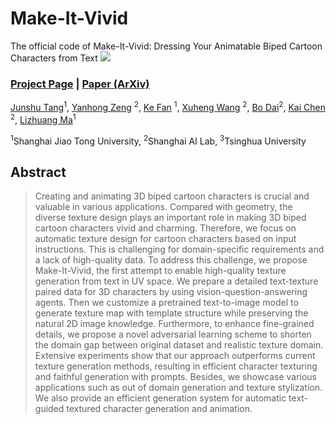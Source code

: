 # Make-It-Vivid
The official code of Make-It-Vivid: Dressing Your Animatable Biped Cartoon Characters from Text
<img src='imgs/overview.png'/>

### [Project Page](https://make-it-vivid.github.io/) | [Paper (ArXiv)](https://make-it-vivid.github.io/)


[Junshu Tang](https://junshutang.github.io/)<sup>1</sup>,
[Yanhong Zeng](https://zengyh1900.github.io/) <sup>2</sup>,
[Ke Fan](https://openreview.net/profile?id=~Ke_Fan2) <sup>1</sup>,
[Xuheng Wang](https://github.com/xUhEngwAng) <sup>2</sup>,
[Bo Dai](https://daibo.info/)<sup>2</sup>,
[Kai Chen](https://chenkai.site/) <sup>2</sup>,
[Lizhuang Ma](http://dmcv.sjtu.edu.cn/)<sup>1</sup>

<sup>1</sup>Shanghai Jiao Tong University, <sup>2</sup>Shanghai AI Lab, <sup>3</sup>Tsinghua University

## Abstract
> Creating and animating 3D biped cartoon characters is crucial and valuable in various applications. Compared with geometry, the diverse texture design plays an important role in making 3D biped cartoon characters vivid and charming. Therefore, we focus on automatic texture design for cartoon characters based on input instructions. This is challenging for domain-specific requirements and a lack of high-quality data. To address this challenge, we propose Make-It-Vivid, the first attempt to enable high-quality texture generation from text in UV space. We prepare a detailed text-texture paired data for 3D characters by using vision-question-answering agents. Then we customize a pretrained text-to-image model to generate texture map with template structure while preserving the natural 2D image knowledge. Furthermore, to enhance fine-grained details, we propose a novel adversarial learning scheme to shorten the domain gap between original dataset and realistic texture domain. Extensive experiments show that our approach outperforms current texture generation methods, resulting in efficient character texturing and faithful generation with prompts. Besides, we showcase various applications such as out of domain generation and texture stylization. We also provide an efficient generation system for automatic text-guided textured character generation and animation.
